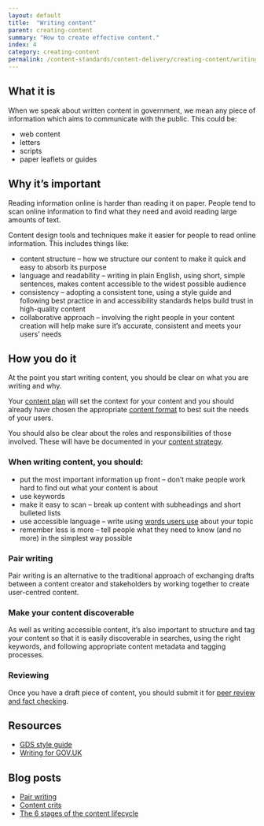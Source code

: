 ```yaml
---
layout: default
title:  "Writing content"
parent: creating-content
summary: "How to create effective content."
index: 4
category: creating-content
permalink: /content-standards/content-delivery/creating-content/writing-content/
---
```


## What it is

When we speak about written content in government, we mean any piece of information which aims to communicate with the public. This could be:

* web content
* letters
* scripts
* paper leaflets or guides

## Why it’s important

Reading information online is harder than reading it on paper. People tend to scan online information to find what they need and avoid reading large amounts of text.

Content design tools and techniques make it easier for people to read online information. This includes things like:

* content structure – how we structure our content to make it quick and easy to absorb its purpose
* language and readability – writing in plain English, using short, simple sentences, makes content accessible to the widest possible audience
* consistency – adopting a consistent tone, using a style guide and following best practice in and accessibility standards helps build trust in high-quality content
* collaborative approach – involving the right people in your content creation will help make sure it’s accurate, consistent and meets your users’ needs

## How you do it

At the point you start writing content, you should be clear on what you are writing and why.

Your [content plan](https://resources.mygov.scot/content-standards/content-delivery/creating-content/creating-a-content-plan/) will set the context for your content and you should already have chosen the appropriate [content format](https://resources.mygov.scot/content-standards/content-delivery/content-discovery/content-formats/) to best suit the needs of your users.

You should also be clear about the roles and responsibilities of those involved. These will have be documented in your [content strategy](https://resources.mygov.scot/content-standards/content-strategy/).

### When writing content, you should:

* put the most important information up front – don’t make people work hard to find out what your content is about
* use keywords
* make it easy to scan – break up content with subheadings and short bulleted lists
* use accessible language – write using [words users use](https://resources.mygov.scot/content-standards/content-delivery/creating-content/keyword-research/) about your topic
* remember less is more – tell people what they need to know (and no more) in the simplest way possible

### Pair writing

Pair writing is an alternative to the traditional approach of exchanging drafts between a content creator and stakeholders by working together to create user-centred content.

### Make your content discoverable

As well as writing accessible content, it’s also important to structure and tag your content so that it is easily discoverable in searches, using the right keywords, and following appropriate content metadata and tagging processes.

### Reviewing

Once you have a draft piece of content, you should submit it for [peer review and fact checking](/content-standards/content-delivery/quality-assurance/reviewing-and-fact-checking/).

## Resources

* [GDS style guide](https://www.gov.uk/guidance/style-guide)
* [Writing for GOV.UK](https://www.gov.uk/guidance/content-design/writing-for-gov-uk)

## Blog posts

* [Pair writing](https://blogs.gov.scot/digital/2016/11/25/pair-writing-content-with-subject-matter-experts/)
* [Content crits](https://insidegovuk.blog.gov.uk/2016/03/03/content-crits-conquering-through-collaboration/)
* [The 6 stages of the content lifecycle](https://blogs.gov.scot/digital/2018/08/02/the-6-stages-of-the-content-lifecycle/)
